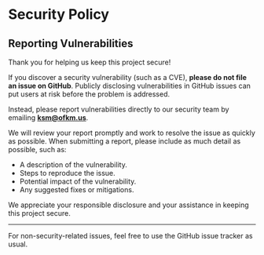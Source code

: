 # Security Policy

## Reporting Vulnerabilities

Thank you for helping us keep this project secure!

If you discover a security vulnerability (such as a CVE), **please do not file an issue on GitHub**. Publicly disclosing vulnerabilities in GitHub issues can put users at risk before the problem is addressed.

Instead, please report vulnerabilities directly to our security team by emailing **[ksm@ofkm.us](mailto:ksm@ofkm.us)**.

We will review your report promptly and work to resolve the issue as quickly as possible. When submitting a report, please include as much detail as possible, such as:

- A description of the vulnerability.
- Steps to reproduce the issue.
- Potential impact of the vulnerability.
- Any suggested fixes or mitigations.

We appreciate your responsible disclosure and your assistance in keeping this project secure.

---

For non-security-related issues, feel free to use the GitHub issue tracker as usual.
